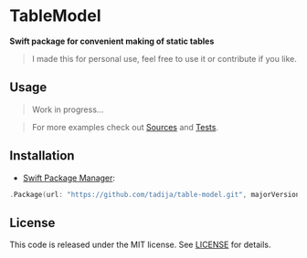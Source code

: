 # TableModel

**Swift package for convenient making of static tables**

> I made this for personal use, feel free to use it or contribute if you like.

## Usage

> Work in progress...

> For more examples check out [Sources](Sources) and [Tests](Tests).

## Installation

- [Swift Package Manager](https://swift.org/package-manager/):

```swift
.Package(url: "https://github.com/tadija/table-model.git", majorVersion: 0)
```

## License
This code is released under the MIT license. See [LICENSE](LICENSE) for details.
